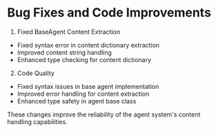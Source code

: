# Bug Fixes and Code Improvements

1. Fixed BaseAgent Content Extraction
- Fixed syntax error in content dictionary extraction
- Improved content string handling
- Enhanced type checking for content dictionary

2. Code Quality
- Fixed syntax issues in base agent implementation
- Improved error handling for content extraction
- Enhanced type safety in agent base class

These changes improve the reliability of the agent system's content handling capabilities.
